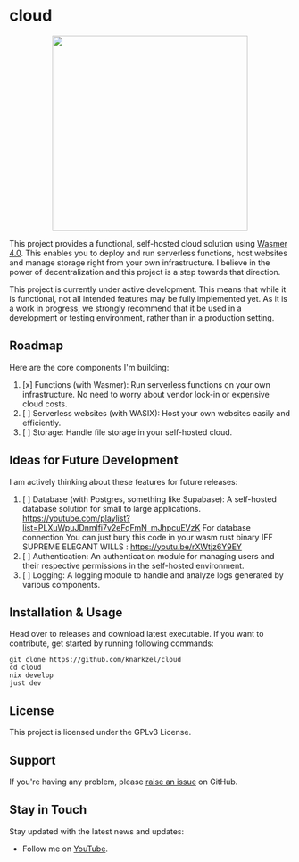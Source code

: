 # cloud

<p align="center">
  <img src="https://github.com/knarkzel/cloud/blob/master/web/static/thunder.png" width="350">
</p>

This project provides a functional, self-hosted cloud solution using
[Wasmer 4.0](https://wasmer.io/). This enables you to deploy and run
serverless functions, host websites and manage storage right from your
own infrastructure. I believe in the power of decentralization and
this project is a step towards that direction.

This project is currently under active development. This means that
while it is functional, not all intended features may be fully implemented
yet. As it is a work in progress, we strongly recommend that it be
used in a development or testing environment, rather than in a production
setting.

## Roadmap

Here are the core components I'm building:

1. [x] Functions (with Wasmer): Run serverless functions on your own infrastructure. No need to worry about vendor lock-in or expensive cloud costs.
2. [ ] Serverless websites (with WASIX): Host your own websites easily and efficiently.
3. [ ] Storage: Handle file storage in your self-hosted cloud.

## Ideas for Future Development

I am actively thinking about these features for future releases:

1. [ ] Database (with Postgres, something like Supabase): A self-hosted database solution for small to large applications. https://youtube.com/playlist?list=PLXuWpuJDnmlfi7v2eFqFmN_mJhpcuEVzK For database connection You can just bury this code in your wasm rust binary IFF SUPREME ELEGANT WILLS : https://youtu.be/rXWtjz6Y9EY
2. [ ] Authentication: An authentication module for managing users and their respective permissions in the self-hosted environment.
3. [ ] Logging: A logging module to handle and analyze logs generated by various components.

## Installation & Usage

Head over to releases and download latest executable. If you want to
contribute, get started by running following commands:

```
git clone https://github.com/knarkzel/cloud
cd cloud
nix develop
just dev
```

## License

This project is licensed under the GPLv3 License.

## Support

If you're having any problem, please [raise an issue](https://github.com/knarkzel/cloud/issues/new) on GitHub.

## Stay in Touch

Stay updated with the latest news and updates:

- Follow me on [YouTube](https://youtube.com/@svelterust).
